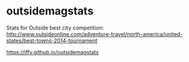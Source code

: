 outsidemagstats
===============

Stats for Outside best city competition: http://www.outsideonline.com/adventure-travel/north-america/united-states/best-towns-2014-tournament

https://iffy.github.io/outsidemagstats